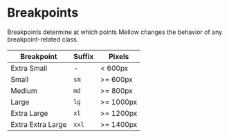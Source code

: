 ---
---

# Breakpoints
Breakpoints determine at which points Mellow changes the behavior of any breakpoint-related class.

| Breakpoint | Suffix | Pixels |
| ---------- | ------ | ------ |
| Extra Small | - | < 600px |
| Small | `sm` | >= 600px |
| Medium | `md` | >= 800px |
| Large | `lg` | >= 1000px |
| Extra Large | `xl` | >= 1200px |
| Extra Extra Large | `xxl` | >= 1400px |